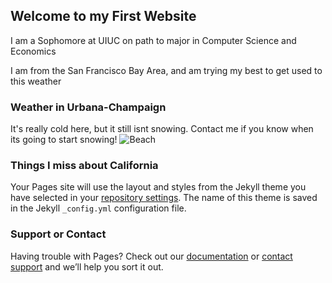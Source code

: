 ## Welcome to my First Website

I am a Sophomore at UIUC on path to major in Computer Science and Economics 

I am from the San Francisco Bay Area, and am trying my best to get used to this weather

### Weather in Urbana-Champaign

It's really cold here, but it still isnt snowing. Contact me if you know when its going to start snowing!
![Beach](https://encrypted-tbn0.gstatic.com/images?q=tbn:ANd9GcRvD1gyBgOe9qPx13lF6DmXpikk4d0pNsodq_lZS0vt-KcioLFwAA)

### Things I miss about California

Your Pages site will use the layout and styles from the Jekyll theme you have selected in your [repository settings](https://github.com/bishalg2/bishalghosh/settings). The name of this theme is saved in the Jekyll `_config.yml` configuration file.

### Support or Contact

Having trouble with Pages? Check out our [documentation](https://help.github.com/categories/github-pages-basics/) or [contact support](https://github.com/contact) and we’ll help you sort it out.
